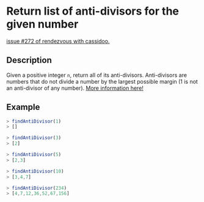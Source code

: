 # Return list of anti-divisors for the given number

[issue #272 of rendezvous with cassidoo.](https://buttondown.email/cassidoo/archive/i-dont-think-of-all-the-misery-but-of-the-beauty-4964/)

## Description

Given a positive integer `n`, return all of its anti-divisors.
Anti-divisors are numbers that do not divide a number by the largest possible margin (1 is not an anti-divisor of any number).
[More information here!](https://oeis.org/A066272/a066272a.html)

## Example

```ts
> findAntiDivisor(1)
> []

> findAntiDivisor(3)
> [2]

> findAntiDivisor(5)
> [2,3]

> findAntiDivisor(10)
> [3,4,7]

> findAntiDivisor(234)
> [4,7,12,36,52,67,156]
```
